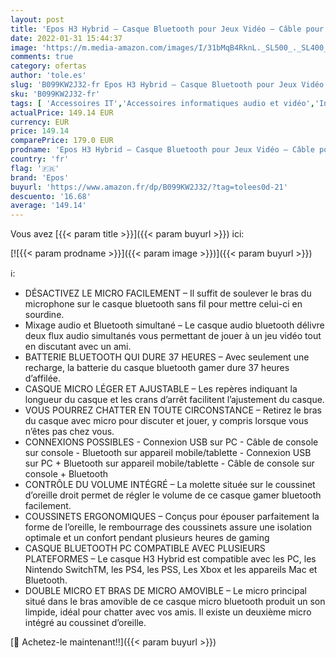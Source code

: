 ```yaml
---
layout: post
title: 'Epos H3 Hybrid – Casque Bluetooth pour Jeux Vidéo – Câble pour Console & PC USB-A 3.5 mm – Double Micro – Casque Audio Léger et Réglable – Batterie Résistante - Noir'
date: 2022-01-31 15:44:37
image: 'https://m.media-amazon.com/images/I/31bMqB4RknL._SL500_._SL400_.jpg'
comments: true
category: ofertas
author: 'tole.es'
slug: 'B099KW2J32-fr Epos H3 Hybrid – Casque Bluetooth pour Jeux Vidéo – Câble...'
sku: 'B099KW2J32-fr'
tags: [ 'Accessoires IT','Accessoires informatiques audio et vidéo','Informatique','Micro Casques PC','epos', ]
actualPrice: 149.14 EUR
currency: EUR
price: 149.14
comparePrice: 179.0 EUR
prodname: 'Epos H3 Hybrid – Casque Bluetooth pour Jeux Vidéo – Câble pour Console & PC USB-A 3.5 mm – Double Micro – Casque Audio Léger et Réglable – Batterie Résistante - Noir'
country: 'fr'
flag: '🇫🇷'
brand: 'Epos'
buyurl: 'https://www.amazon.fr/dp/B099KW2J32/?tag=tolees0d-21'
descuento: '16.68'
average: '149.14'
---
```


Vous avez [{{< param title >}}]({{< param buyurl >}}) ici:

[![{{< param prodname >}}]({{< param image >}})]({{< param buyurl >}})

ℹ️:

- DÉSACTIVEZ LE MICRO FACILEMENT – Il suffit de soulever le bras du microphone sur le casque bluetooth sans fil pour mettre celui-ci en sourdine.
- Mixage audio et Bluetooth simultané – Le casque audio bluetooth délivre deux flux audio simultanés vous permettant de jouer à un jeu vidéo tout en discutant avec un ami.
- BATTERIE BLUETOOTH QUI DURE 37 HEURES – Avec seulement une recharge, la batterie du casque bluetooth gamer dure 37 heures d’affilée.
- CASQUE MICRO LÉGER ET AJUSTABLE – Les repères indiquant la longueur du casque et les crans d’arrêt facilitent l’ajustement du casque.
- VOUS POURREZ CHATTER EN TOUTE CIRCONSTANCE – Retirez le bras du casque avec micro pour discuter et jouer, y compris lorsque vous n’êtes pas chez vous.
- CONNEXIONS POSSIBLES - Connexion USB sur PC - Câble de console sur console - Bluetooth sur appareil mobile/tablette - Connexion USB sur PC + Bluetooth sur appareil mobile/tablette - Câble de console sur console + Bluetooth
- CONTRÔLE DU VOLUME INTÉGRÉ – La molette située sur le coussinet d’oreille droit permet de régler le volume de ce casque gamer bluetooth facilement.
- COUSSINETS ERGONOMIQUES – Conçus pour épouser parfaitement la forme de l’oreille, le rembourrage des coussinets assure une isolation optimale et un confort pendant plusieurs heures de gaming
- CASQUE BLUETOOTH PC COMPATIBLE AVEC PLUSIEURS PLATEFORMES – Le casque H3 Hybrid est compatible avec les PC, les Nintendo SwitchTM, les PS4, les PSS, Les Xbox et les appareils Mac et Bluetooth.
- DOUBLE MICRO ET BRAS DE MICRO AMOVIBLE – Le micro principal situé dans le bras amovible de ce casque micro bluetooth produit un son limpide, idéal pour chatter avec vos amis. Il existe un deuxième micro intégré au coussinet d’oreille.

[🛒 Achetez-le maintenant!!]({{< param buyurl >}})
